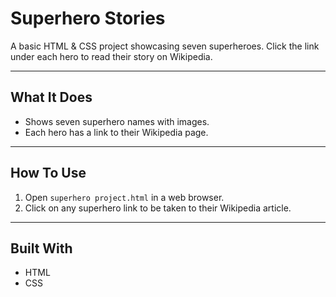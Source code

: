 # Superhero Stories

A basic HTML & CSS project showcasing seven superheroes. Click the link under each hero to read their story on Wikipedia.

---

## What It Does

- Shows seven superhero names with images.  
- Each hero has a link to their Wikipedia page.

---

## How To Use

1. Open `superhero project.html` in a web browser.  
2. Click on any superhero link to be taken to their Wikipedia article.

---

## Built With

- HTML  
- CSS  
